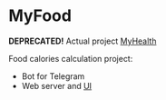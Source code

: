 # MyFood

**DEPRECATED!**
Actual project [MyHealth](https://github.com/devldavydov/myhealth)

Food calories calculation project:

- Bot for Telegram
- Web server and [UI](https://github.com/devldavydov/myfood-ui)
